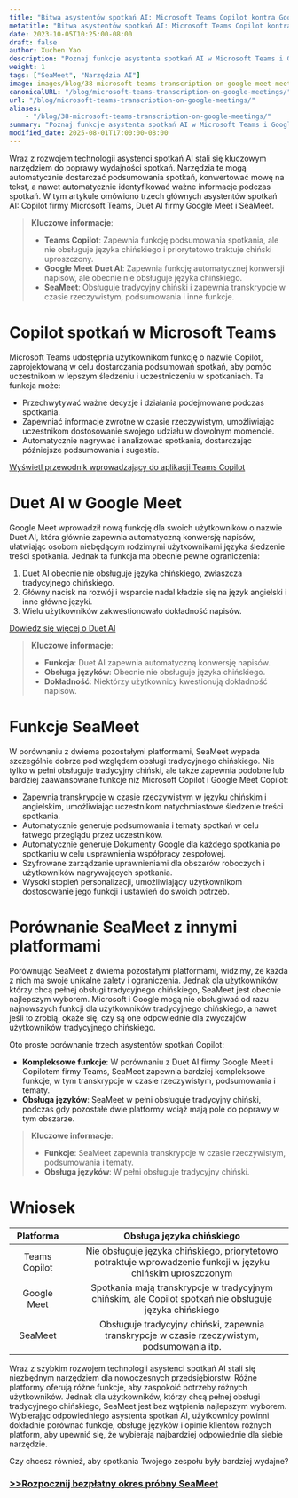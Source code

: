 ```yaml
---
title: "Bitwa asystentów spotkań AI: Microsoft Teams Copilot kontra Google Meet"
metatitle: "Bitwa asystentów spotkań AI: Microsoft Teams Copilot kontra Google Meet"
date: 2023-10-05T10:25:00-08:00
draft: false
author: Xuchen Yao
description: "Poznaj funkcje asystenta spotkań AI w Microsoft Teams i Google Meet, porównując obsługę tradycyjnego chińskiego na każdej platformie. SeaMeet obsługuje tradycyjny chiński, oferując transkrypcje w czasie rzeczywistym, podsumowania i wiele więcej."
weight: 1
tags: ["SeaMeet", "Narzędzia AI"]
image: images/blog/38-microsoft-teams-transcription-on-google-meet-meetings/38-microsoft-teams-transcription-on-google-meet-meetings.jpeg
canonicalURL: "/blog/microsoft-teams-transcription-on-google-meetings/"
url: "/blog/microsoft-teams-transcription-on-google-meetings/"
aliases:
    - "/blog/38-microsoft-teams-transcription-on-google-meetings/"
summary: "Poznaj funkcje asystenta spotkań AI w Microsoft Teams i Google Meet, porównując obsługę tradycyjnego chińskiego na każdej platformie. SeaMeet obsługuje tradycyjny chiński, oferując transkrypcje w czasie rzeczywistym, podsumowania i wiele więcej."
modified_date: 2025-08-01T17:00:00-08:00
---
```


Wraz z rozwojem technologii asystenci spotkań AI stali się kluczowym narzędziem do poprawy wydajności spotkań. Narzędzia te mogą automatycznie dostarczać podsumowania spotkań, konwertować mowę na tekst, a nawet automatycznie identyfikować ważne informacje podczas spotkań. W tym artykule omówiono trzech głównych asystentów spotkań AI: Copilot firmy Microsoft Teams, Duet AI firmy Google Meet i SeaMeet.

> **Kluczowe informacje**:
> - **Teams Copilot**: Zapewnia funkcję podsumowania spotkania, ale nie obsługuje języka chińskiego i priorytetowo traktuje chiński uproszczony.
> - **Google Meet Duet AI**: Zapewnia funkcję automatycznej konwersji napisów, ale obecnie nie obsługuje języka chińskiego.
> - **SeaMeet**: Obsługuje tradycyjny chiński i zapewnia transkrypcje w czasie rzeczywistym, podsumowania i inne funkcje.

# **Copilot spotkań w Microsoft Teams**

Microsoft Teams udostępnia użytkownikom funkcję o nazwie Copilot, zaprojektowaną w celu dostarczania podsumowań spotkań, aby pomóc uczestnikom w lepszym śledzeniu i uczestniczeniu w spotkaniach. Ta funkcja może:
- Przechwytywać ważne decyzje i działania podejmowane podczas spotkania.
- Zapewniać informacje zwrotne w czasie rzeczywistym, umożliwiając uczestnikom dostosowanie swojego udziału w dowolnym momencie.
- Automatycznie nagrywać i analizować spotkania, dostarczając późniejsze podsumowania i sugestie.

[Wyświetl przewodnik wprowadzający do aplikacji Teams Copilot](https://support.microsoft.com/en-us/office/get-started-with-copilot-in-microsoft-teams-meetings-0bf9dd3c-96f7-44e2-8bb8-790bedf066b1)


# **Duet AI w Google Meet**

Google Meet wprowadził nową funkcję dla swoich użytkowników o nazwie Duet AI, która głównie zapewnia automatyczną konwersję napisów, ułatwiając osobom niebędącym rodzimymi użytkownikami języka śledzenie treści spotkania. Jednak ta funkcja ma obecnie pewne ograniczenia:
1. Duet AI obecnie nie obsługuje języka chińskiego, zwłaszcza tradycyjnego chińskiego.
2. Główny nacisk na rozwój i wsparcie nadal kładzie się na język angielski i inne główne języki.
3. Wielu użytkowników zakwestionowało dokładność napisów.

[Dowiedz się więcej o Duet AI](https://workspaceupdates.googleblog.com/2023/08/duet-ai-translated-captions.html)

> **Kluczowe informacje**:
> - **Funkcja**: Duet AI zapewnia automatyczną konwersję napisów.
> - **Obsługa języków**: Obecnie nie obsługuje języka chińskiego.
> - **Dokładność**: Niektórzy użytkownicy kwestionują dokładność napisów.

# **Funkcje SeaMeet**

W porównaniu z dwiema pozostałymi platformami, SeaMeet wypada szczególnie dobrze pod względem obsługi tradycyjnego chińskiego. Nie tylko w pełni obsługuje tradycyjny chiński, ale także zapewnia podobne lub bardziej zaawansowane funkcje niż Microsoft Copilot i Google Meet Copilot:
- Zapewnia transkrypcje w czasie rzeczywistym w języku chińskim i angielskim, umożliwiając uczestnikom natychmiastowe śledzenie treści spotkania.
- Automatycznie generuje podsumowania i tematy spotkań w celu łatwego przeglądu przez uczestników.
- Automatycznie generuje Dokumenty Google dla każdego spotkania po spotkaniu w celu usprawnienia współpracy zespołowej.
- Szyfrowane zarządzanie uprawnieniami dla obszarów roboczych i użytkowników nagrywających spotkania.
- Wysoki stopień personalizacji, umożliwiający użytkownikom dostosowanie jego funkcji i ustawień do swoich potrzeb.


# **Porównanie SeaMeet z innymi platformami**

Porównując SeaMeet z dwiema pozostałymi platformami, widzimy, że każda z nich ma swoje unikalne zalety i ograniczenia. Jednak dla użytkowników, którzy chcą pełnej obsługi tradycyjnego chińskiego, SeaMeet jest obecnie najlepszym wyborem. Microsoft i Google mogą nie obsługiwać od razu najnowszych funkcji dla użytkowników tradycyjnego chińskiego, a nawet jeśli to zrobią, okaże się, czy są one odpowiednie dla zwyczajów użytkowników tradycyjnego chińskiego.

Oto proste porównanie trzech asystentów spotkań Copilot:

- **Kompleksowe funkcje**: W porównaniu z Duet AI firmy Google Meet i Copilotem firmy Teams, SeaMeet zapewnia bardziej kompleksowe funkcje, w tym transkrypcje w czasie rzeczywistym, podsumowania i tematy.
- **Obsługa języków**: SeaMeet w pełni obsługuje tradycyjny chiński, podczas gdy pozostałe dwie platformy wciąż mają pole do poprawy w tym obszarze.

> **Kluczowe informacje**:
> - **Funkcje**: SeaMeet zapewnia transkrypcje w czasie rzeczywistym, podsumowania i tematy.
> - **Obsługa języków**: W pełni obsługuje tradycyjny chiński.

# **Wniosek**

| Platforma | |Obsługa języka chińskiego |
|:-----------------------------------:|----------|:-----------------:|
| Teams Copilot || Nie obsługuje języka chińskiego, priorytetowo potraktuje wprowadzenie funkcji w języku chińskim uproszczonym |
| Google Meet | |Spotkania mają transkrypcje w tradycyjnym chińskim, ale Copilot spotkań nie obsługuje języka chińskiego |
| SeaMeet || Obsługuje tradycyjny chiński, zapewnia transkrypcje w czasie rzeczywistym, podsumowania itp. |


Wraz z szybkim rozwojem technologii asystenci spotkań AI stali się niezbędnym narzędziem dla nowoczesnych przedsiębiorstw. Różne platformy oferują różne funkcje, aby zaspokoić potrzeby różnych użytkowników. Jednak dla użytkowników, którzy chcą pełnej obsługi tradycyjnego chińskiego, SeaMeet jest bez wątpienia najlepszym wyborem. Wybierając odpowiedniego asystenta spotkań AI, użytkownicy powinni dokładnie porównać funkcje, obsługę języków i opinie klientów różnych platform, aby upewnić się, że wybierają najbardziej odpowiednie dla siebie narzędzie.



Czy chcesz również, aby spotkania Twojego zespołu były bardziej wydajne?

### [>>Rozpocznij bezpłatny okres próbny SeaMeet](https://meet.seasalt.ai/?utm_source=blog)
